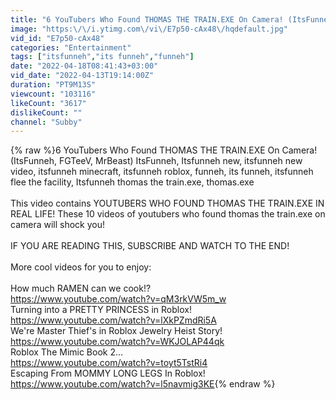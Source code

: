 ```yaml
---
title: "6 YouTubers Who Found THOMAS THE TRAIN.EXE On Camera! (ItsFunneh, FGTeeV, Jester)"
image: "https:\/\/i.ytimg.com\/vi\/E7p50-cAx48\/hqdefault.jpg"
vid_id: "E7p50-cAx48"
categories: "Entertainment"
tags: ["itsfunneh","its funneh","funneh"]
date: "2022-04-18T08:41:43+03:00"
vid_date: "2022-04-13T19:14:00Z"
duration: "PT9M13S"
viewcount: "103116"
likeCount: "3617"
dislikeCount: ""
channel: "Subby"
---
```

{% raw %}6 YouTubers Who Found THOMAS THE TRAIN.EXE On Camera! (ItsFunneh, FGTeeV, MrBeast) ItsFunneh, Itsfunneh new, itsfunneh new video, itsfunneh minecraft, itsfunneh roblox, funneh, its funneh, itsfunneh flee the facility,  Itsfunneh thomas the train.exe, thomas.exe<br /><br />This video contains YOUTUBERS WHO FOUND THOMAS THE TRAIN.EXE IN REAL LIFE! These 10 videos of youtubers who found thomas the train.exe on camera will shock you!<br /><br />IF YOU ARE READING THIS, SUBSCRIBE AND WATCH TO THE END!<br /><br />More cool videos for you to enjoy:<br /><br />How much RAMEN can we cook!?<br /><a rel="nofollow" target="blank" href="https://www.youtube.com/watch?v=qM3rkVW5m_w">https://www.youtube.com/watch?v=qM3rkVW5m_w</a><br />Turning into a PRETTY PRINCESS in Roblox!<br /><a rel="nofollow" target="blank" href="https://www.youtube.com/watch?v=lXkPZmdRi5A">https://www.youtube.com/watch?v=lXkPZmdRi5A</a><br />We're Master Thief's in Roblox Jewelry Heist Story!<br /><a rel="nofollow" target="blank" href="https://www.youtube.com/watch?v=WKJOLAP44qk">https://www.youtube.com/watch?v=WKJOLAP44qk</a><br />Roblox The Mimic Book 2...<br /><a rel="nofollow" target="blank" href="https://www.youtube.com/watch?v=toyt5TstRi4">https://www.youtube.com/watch?v=toyt5TstRi4</a><br />Escaping From MOMMY LONG LEGS In Roblox!<br /><a rel="nofollow" target="blank" href="https://www.youtube.com/watch?v=l5navmig3KE">https://www.youtube.com/watch?v=l5navmig3KE</a>{% endraw %}
